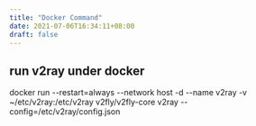 ```yaml
---
title: "Docker Command"
date: 2021-07-06T16:34:11+08:00
draft: false
---
```


## run v2ray under docker

docker run --restart=always --network host -d --name v2ray -v ~/etc/v2ray:/etc/v2ray v2fly/v2fly-core v2ray --config=/etc/v2ray/config.json
